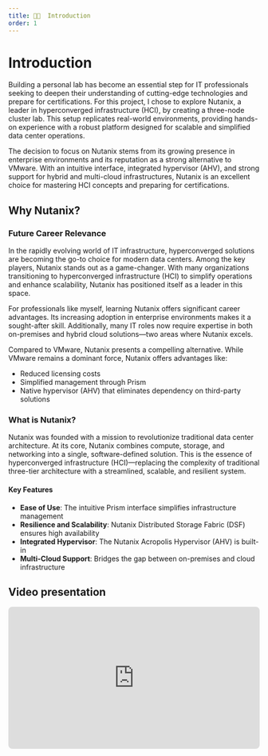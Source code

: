 ```yaml
---
title: 👋🏻  Introduction
order: 1
---
```


# Introduction

Building a personal lab has become an essential step for IT professionals seeking to deepen their understanding of cutting-edge technologies and prepare for certifications. For this project, I chose to explore Nutanix, a leader in hyperconverged infrastructure (HCI), by creating a three-node cluster lab. This setup replicates real-world environments, providing hands-on experience with a robust platform designed for scalable and simplified data center operations.

The decision to focus on Nutanix stems from its growing presence in enterprise environments and its reputation as a strong alternative to VMware. With an intuitive interface, integrated hypervisor (AHV), and strong support for hybrid and multi-cloud infrastructures, Nutanix is an excellent choice for mastering HCI concepts and preparing for certifications.

## Why Nutanix?

### Future Career Relevance
In the rapidly evolving world of IT infrastructure, hyperconverged solutions are becoming the go-to choice for modern data centers. Among the key players, Nutanix stands out as a game-changer. With many organizations transitioning to hyperconverged infrastructure (HCI) to simplify operations and enhance scalability, Nutanix has positioned itself as a leader in this space.

For professionals like myself, learning Nutanix offers significant career advantages. Its increasing adoption in enterprise environments makes it a sought-after skill. Additionally, many IT roles now require expertise in both on-premises and hybrid cloud solutions—two areas where Nutanix excels.

Compared to VMware, Nutanix presents a compelling alternative. While VMware remains a dominant force, Nutanix offers advantages like:
- Reduced licensing costs
- Simplified management through Prism
- Native hypervisor (AHV) that eliminates dependency on third-party solutions

### What is Nutanix?
Nutanix was founded with a mission to revolutionize traditional data center architecture. At its core, Nutanix combines compute, storage, and networking into a single, software-defined solution. This is the essence of hyperconverged infrastructure (HCI)—replacing the complexity of traditional three-tier architecture with a streamlined, scalable, and resilient system.

#### Key Features
- **Ease of Use**: The intuitive Prism interface simplifies infrastructure management
- **Resilience and Scalability**: Nutanix Distributed Storage Fabric (DSF) ensures high availability
- **Integrated Hypervisor**: The Nutanix Acropolis Hypervisor (AHV) is built-in
- **Multi-Cloud Support**: Bridges the gap between on-premises and cloud infrastructure


## Video presentation
<div style="position: relative; padding-bottom: 56.25%; height: 0; overflow: hidden; max-width: 100%; border-radius: 8px;">
  <iframe
    style="position: absolute; top: 0; left: 0; width: 100%; height: 100%;"
    src="https://www.youtube.com/embed/W4vFytnQBbs"
    title="Nutanix Presentation"
    frameborder="0"
    allow="accelerometer; autoplay; clipboard-write; encrypted-media; gyroscope; picture-in-picture"
    allowfullscreen>
  </iframe>
</div>

